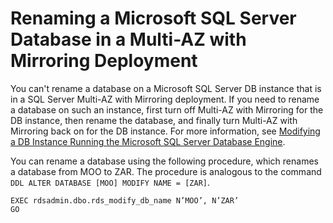 # Renaming a Microsoft SQL Server Database in a Multi\-AZ with Mirroring Deployment<a name="Appendix.SQLServer.CommonDBATasks.RenamingDB"></a>

You can't rename a database on a Microsoft SQL Server DB instance that is in a SQL Server Multi\-AZ with Mirroring deployment\. If you need to rename a database on such an instance, first turn off Multi\-AZ with Mirroring for the DB instance, then rename the database, and finally turn Multi\-AZ with Mirroring back on for the DB instance\. For more information, see [Modifying a DB Instance Running the Microsoft SQL Server Database Engine](USER_ModifyInstance.SQLServer.md)\. 

You can rename a database using the following procedure, which renames a database from MOO to ZAR\. The procedure is analogous to the command `DDL ALTER DATABASE [MOO] MODIFY NAME = [ZAR]`\. 

```
EXEC rdsadmin.dbo.rds_modify_db_name N’MOO’, N’ZAR’
GO
```